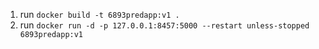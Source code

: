 1. run `docker build -t 6893predapp:v1 .`
2. run `docker run -d -p 127.0.0.1:8457:5000 --restart unless-stopped 6893predapp:v1`
